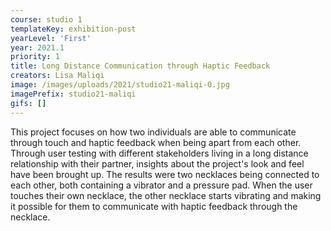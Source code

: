 ```yaml
---
course: studio 1
templateKey: exhibition-post
yearLevel: 'First'
year: 2021.1
priority: 1
title: Long Distance Communication through Haptic Feedback
creators: Lisa Maliqi
image: /images/uploads/2021/studio21-maliqi-0.jpg
imagePrefix: studio21-maliqi
gifs: []
---
```


This project focuses on how two individuals are able to communicate through touch and haptic feedback when being apart from each other. Through user testing with different stakeholders living in a long distance relationship with their partner, insights about the project's look and feel have been brought up. The results were two necklaces being connected to each other, both containing a vibrator and a pressure pad. When the user touches their own necklace, the other necklace starts vibrating and making it possible for them to communicate with haptic feedback through the necklace.
